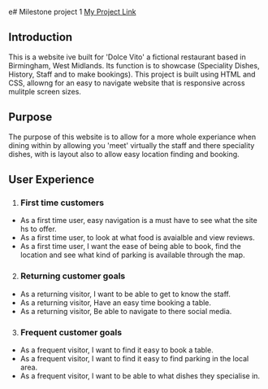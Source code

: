 e# Milestone project 1 
[My Project Link](https://aaronnnpf.github.io/restaurant-project/index.html)

## Introduction 
This is a website ive built for 'Dolce Vito' a fictional restaurant based in Birmingham, West Midlands. Its function is to showcase (Speciality Dishes, History, Staff and to make bookings). This project is built using HTML and CSS, allowng for an easy to navigate website that is responsive across mulitple screen sizes.

## Purpose
The purpose of this website is to allow for a more whole experiance when dining within by allowing you 'meet' virtually the staff and there speciality dishes, with is layout also to allow easy location finding and booking. 

## User Experience
1. ### First time customers
* As a first time user, easy navigation is a must have to see what the site hs to offer.
* As a first time user, to look at what food is avaialble and view reviews.  
* As a first time user, I want the ease of being able to book, find the location and see what kind of parking is available through the map.

2. ### Returning customer goals
* As a returning visitor, I want to be able to get to know the staff.
* As a returning visitor, Have an easy time booking a table.
* As a returning visitor, Be able to navigate to there social media.  
 

 3. ### Frequent customer goals
 * As a frequent visitor, I want to find it easy to book a table.
 * As a frequent visitor, I want to find it easy to find parking in the local area.
 * As a frequent visitor, I want to be able to what dishes they specialise in. 